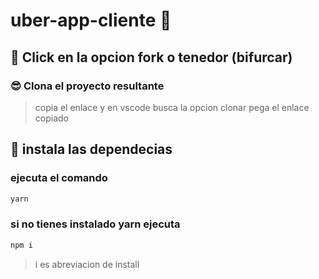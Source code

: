 # uber-app-cliente 🚀

## 🌝 Click en la opcion fork o tenedor (bifurcar)

### 😎 Clona el proyecto resultante 

> copia el enlace y en vscode busca la opcion clonar pega el enlace copiado

## 🌠 instala las dependecias

### ejecuta el comando 

```bash
yarn  
```

### si no tienes instalado yarn ejecuta

```bash
npm i   
```

> i es abreviacion de install
